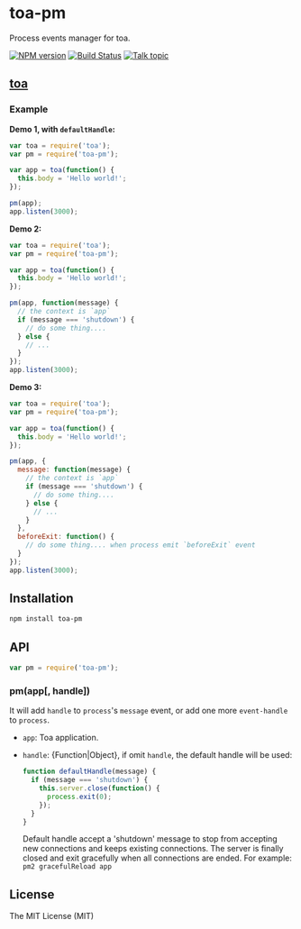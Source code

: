 toa-pm
====
Process events manager for toa.

[![NPM version][npm-image]][npm-url]
[![Build Status][travis-image]][travis-url]
[![Talk topic][talk-image]][talk-url]

## [toa](https://github.com/toajs/toa)


### Example

**Demo 1, with `defaultHandle`:**
```js
var toa = require('toa');
var pm = require('toa-pm');

var app = toa(function() {
  this.body = 'Hello world!';
});

pm(app);
app.listen(3000);
```

**Demo 2:**
```js
var toa = require('toa');
var pm = require('toa-pm');

var app = toa(function() {
  this.body = 'Hello world!';
});

pm(app, function(message) {
  // the context is `app`
  if (message === 'shutdown') {
    // do some thing....
  } else {
    // ...
  }
});
app.listen(3000);
```

**Demo 3:**
```js
var toa = require('toa');
var pm = require('toa-pm');

var app = toa(function() {
  this.body = 'Hello world!';
});

pm(app, {
  message: function(message) {
    // the context is `app`
    if (message === 'shutdown') {
      // do some thing....
    } else {
      // ...
    }
  },
  beforeExit: function() {
    // do some thing.... when process emit `beforeExit` event
  }
});
app.listen(3000);
```

## Installation

```bash
npm install toa-pm
```

## API

  ```js
  var pm = require('toa-pm');
  ```
### pm(app[, handle])

It will add `handle` to `process`'s `message` event, or add one more  `event-handle` to `process`.

- `app`: Toa application.
- `handle`: {Function|Object}, if omit `handle`, the default handle will be used:

  ```js
  function defaultHandle(message) {
    if (message === 'shutdown') {
      this.server.close(function() {
        process.exit(0);
      });
    }
  }
  ```

  Default handle accept a 'shutdown' message to stop from accepting new connections and keeps existing connections. The server is finally closed and exit gracefully when all connections are ended. For example: `pm2 gracefulReload app`


## License

The MIT License (MIT)

[npm-url]: https://npmjs.org/package/toa-pm
[npm-image]: http://img.shields.io/npm/v/toa-pm.svg

[travis-url]: https://travis-ci.org/toajs/toa-pm
[travis-image]: http://img.shields.io/travis/toajs/toa-pm.svg

[talk-url]: https://guest.talk.ai/rooms/a6a9331024
[talk-image]: https://img.shields.io/talk/t/a6a9331024.svg

